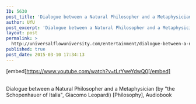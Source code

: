 ```yaml
---
ID: 5630
post_title: 'Dialogue between a Natural Philosopher and a Metaphysician (by &#8220;the Schopenhauer of Italia&#8221;)'
author: UfU
post_excerpt: 'Dialogue between a Natural Philosopher and a Metaphysician (by "the Schopenhauer of Italia", Giacomo Leopardi) [Philosophy], Audiobook'
layout: post
permalink: >
  http://universalflowuniversity.com/entertainment/dialogue-between-a-natural-philosopher-and-a-metaphysician-by-the-schopenhauer-of-italia/
published: true
post_date: 2015-03-10 17:34:13
---
```

[embed]https://www.youtube.com/watch?v=tLrYweYdwQ0[/embed]</br></br>
<p>Dialogue between a Natural Philosopher and a Metaphysician (by "the Schopenhauer of Italia", Giacomo Leopardi) [Philosophy], Audiobook</p>